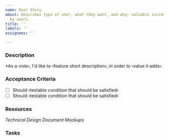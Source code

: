 ```yaml
---
name: User Story
about: Describes type of user, what they want, and why; valuable increment of functionality,   testable
  by users.
title: ''
labels: ''
assignees: ''

---
```


### Description
*As a ‹role›, I'd like to ‹feature short description›, in order to ‹value it adds›.

### Acceptance Criteria
- [ ] Should ‹testable condition that should be satisfied›
- [ ] Should ‹testable condition that should be satisfied›

### Resources
*Technical Design Document*
*Mockups*

### Tasks
